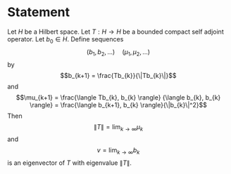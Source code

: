 # Statement

Let $H$ be a Hilbert space. Let $T: H \to H$ be a bounded compact self adjoint operator. Let $b_{0} \in H$. Define sequences 
$$
(b_{1}, b_{2}, \dots) \quad (\mu_{1}, \mu_{2}, \dots)
$$
by $$b_{k+1} = \frac{Tb_{k}}{\|Tb_{k}\|}$$ and $$\mu_{k+1} = \frac{\langle Tb_{k}, b_{k} \rangle} {\langle b_{k}, b_{k} \rangle} = \frac{\langle b_{k+1}, b_{k} \rangle}{\|b_{k}\|^2}$$
Then 
$$
\|T\| = \lim_{k \to \infty} \mu_{k}
$$
and
$$
v = \lim_{k \to \infty} b_{k}
$$
is an eigenvector of $T$ with eigenvalue $\|T\|$.